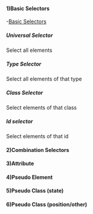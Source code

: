 <h4>1)Basic Selectors</h4>

-[Basic Selectors](./style.css)

<h5>Universal Selector</h5>
Select all elements

<h5>Type Selector</h5>
Select all elements of that type

<h5>Class Selector</h5>
Select elements of that class

<h5>Id selector</h5>
Select elements of that id

<h4>2)Combination Selectors</h4>
<h4>3)Attribute</h4>
<h4>4)Pseudo Element<h4>
<h4>5)Pseudo Class (state)</h4>
<h4>6)Pseudo Class (position/other)</h4>

